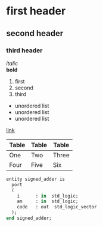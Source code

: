 # first header
## second header
### third header
*italic*  
**bold**  
1. first
2. second
3. third
- unordered list
- unordered list
- unordered list 

[link](https://github.com/xpecha15/digital-electronics-1)   

|  Table          |  Table            | Table    |
| ------------- | ------------- | -------- |
| One           | Two           | Three    |
| Four          | Five          | Six      |

```ruby
entity signed_adder is
  port
  (
    i      : in  std_logic;
    am     : in  std_logic;
    code   : out  std_logic_vector
  );
end signed_adder;
```
